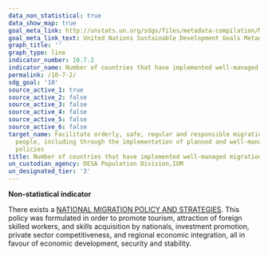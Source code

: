 ```yaml
---
data_non_statistical: true
data_show_map: true
goal_meta_link: http://unstats.un.org/sdgs/files/metadata-compilation/Metadata-Goal-10.pdf
goal_meta_link_text: United Nations Sustainable Development Goals Metadata (pdf 564kB)
graph_title: ''
graph_type: line
indicator_number: 10.7.2
indicator_name: Number of countries that have implemented well-managed migration policies
permalink: /10-7-2/
sdg_goal: '10'
source_active_1: true
source_active_2: false
source_active_3: false
source_active_4: false
source_active_5: false
source_active_6: false
target_name: Facilitate orderly, safe, regular and responsible migration and mobility of
  people, including through the implementation of planned and well-managed migration
  policies
title: Number of countries that have implemented well-managed migration policies
un_custodian_agency: DESA Population Division,IOM
un_designated_tier: '3'
---
```

**Non-statistical indicator**

There exists a [NATIONAL MIGRATION POLICY AND STRATEGIES](https://www.ilo.org/dyn/natlex/docs/ELECTRONIC/98542/117307/F1818924502/RWA-98542.pdf). This policy was formulated in order to promote tourism, attraction of foreign skilled workers, and skills acquisition by nationals, investment promotion, private sector competitiveness, and regional economic integration, all in favour of economic development, security and stability.
